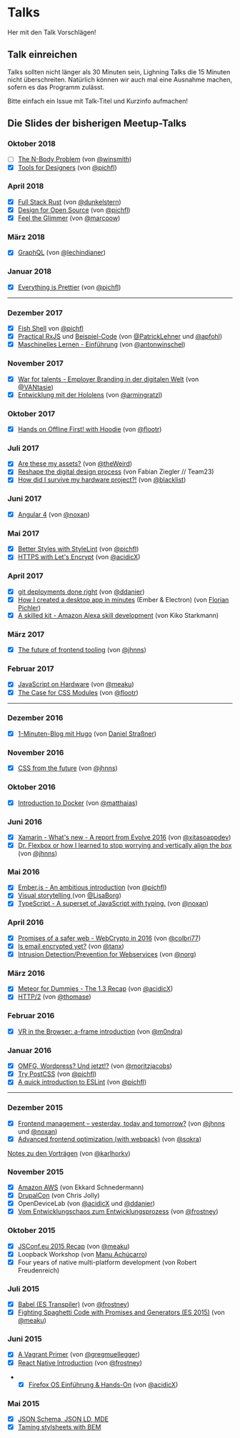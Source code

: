 # Talks

Her mit den Talk Vorschlägen!

## Talk einreichen

Talks sollten nicht länger als 30 Minuten sein, Lighning Talks die 15 Minuten nicht überschreiten.
Natürlich können wir auch mal eine Ausnahme machen, sofern es das Programm zulässt.

Bitte einfach ein Issue mit Talk-Titel und Kurzinfo aufmachen!

## Die Slides der bisherigen Meetup-Talks

### Oktober 2018

-   [ ] [The N-Body Problem](#) (von [@winsmith](https://github.com/winsmith))
-   [x] [Tools for Designers](./Tools-for-Designers-pichfl.pdf) (von [@pichfl](https://github.com/pichfl))

### April 2018

-   [x] [Full Stack Rust](./2018-04-Full-Stack-Rust_dunkelstern.pdf) (von [@dunkelstern](https://github.com/dunkelstern))
-   [x] [Design for Open Source](./Design-for-Open-Source-pichfl.pdf) (von [@pichfl](https://github.com/pichfl))
-   [x] [Feel the Glimmer](https://speakerdeck.com/marcoow/feel-the-glimmer-parisjs) (von [@marcoow](https://github.com/marcoow))

### März 2018

-   [x] [GraphQL](./2018-03-GraphQL.pdf) (von [@lechindianer](https://github.com/lechindianer))

### Januar 2018

-   [x] [Everything is Prettier](./Everything-is-Prettier-pichfl.pdf) (von [@pichfl](https://github.com/pichfl))

---

### Dezember 2017

-   [x] [Fish Shell](./Fish-Shell-pichfl.pdf) von [@pichfl](https://github.com/pichfl)
-   [x] [Practical RxJS](./2017-12-12_practical_rxjs.pdf) und [Beispiel-Code](https://github.com/XITASO/practical-rxjs) (von [@PatrickLehner](https://github.com/PatrickLehner) und [@apfohl](https://github.com/apfohl))
-   [x] [Maschinelles Lernen - Einführung](./2017-12-Maschinelles-Lernen-Einführung.pdf) (von [@antonwinschel](https://github.com/antonwinschel))

### November 2017

-   [x] [War for talents - Employer Branding in der digitalen Welt](https://docs.google.com/presentation/d/1QttK7DhtA4ccaprqgWitRifP886Jhbw1T-wa_Tz2RTI/edit?usp=sharing) (von [@VANtasie](https://github.com/VANtasie))
-   [x] [Entwicklung mit der Hololens](https://github.com/web-and-wine/talks/files/1474004/hololens_presentation.pdf) (von [@armingratzl](https://github.com/armingratzl))

### Oktober 2017

-   [x] [Hands on Offline First! with Hoodie](http://peerigon.github.io/talks/2017-10-17-web-and-wine-offline-first-with-hoodie/dist/) (von [@flootr](https://github.com/flootr))

### Juli 2017

-   [x] [Are these my assets?](./2017-07-SRI.md) (von [@theWeird](https://github.com/theWeird))
-   [x] [Reshape the digital design process](./2017-07-Reshape-Digital-Design-Process-25min.pdf) (von Fabian Ziegler // Team23)
-   [x] [How did I survive my hardware project?!](./HowDidISurviveMyHardwareProject%3F!.pdf) (von [@blacklist](https://github.com/blacklist))

### Juni 2017

-   [x] [Angular 4](https://github.com/noxan/talks/tree/angular-4) (von [@noxan](https://github.com/noxan))

### Mai 2017

-   [x] [Better Styles with StyleLint](./Better-Styles-with-StyleLint-pichfl.pdf) (von [@pichfl](https://github.com/pichfl))
-   [x] [HTTPS with Let's Encrypt](https://peerigon.github.io/talks/2017-05-16-web-and-wine-https-lets-encrypt/) (von [@acidicX](https://github.com/acidicX))

### April 2017

-   [x] [git deployments done right](https://github.com/web-and-wine/talks/blob/master/2017-04%20git%20Deployments%20done%20right.pdf) (von [@ddanier](https://github.com/ddanier/))
-   [x] [How I created a desktop app in minutes](./How-I-created-a-desktop-app-in-minutes-pichfl.pdf) (Ember & Electron) (von [Florian Pichler](https://github.com/pichfl))
-   [x] [A skilled kit - Amazon Alexa skill development](https://github.com/KikoSt/talks/blob/master/Alexa.pdf) (von Kiko Starkmann)

### März 2017

-   [x] [The future of frontend tooling](http://peerigon.github.io/talks/2017-01-18-react-vienna-future-frontend-tooling/#1) (von [@jhnns](https://github.com/jhnns/))

### Februar 2017

-   [x] [JavaScript on Hardware](http://peerigon.github.io/talks/2017-02-07-web-and-wine-js-on-hardware/) (von [@meaku](https://github.com/meaku))
-   [x] [The Case for CSS Modules](http://peerigon.github.io/talks/2017-02-07-webandwine-the-case-for-css-modules) (von [@flootr](https://github.com/flootr))

---

### Dezember 2016

-   [x] [1-Minuten-Blog mit Hugo](https://github.com/web-and-wine/talks/blob/master//1-Minuten-Blog_mit_Hugo.md) (von [Daniel Straßner](https://github.com/dastrasmue))

### November 2016

-   [x] [CSS from the future](http://peerigon.github.io/talks/2016-11-08-css-from-the-future/#1) (von [@jhnns](https://github.com/jhnns))

### Oktober 2016

-   [x] [Introduction to Docker](https://peerigon.github.io/talks/2016-10-18-webandwine-introduction-to-docker) (von [@matthaias](https://github.com/matthaias))

### Juni 2016

-   [x] [Xamarin - What's new - A report from Evolve 2016](https://github.com/web-and-wine/talks/blob/master/Web&Wine_Xamarin_2016.pdf) (von [@xitasoappdev](https://github.com/xitasoappdev))
-   [x] [Dr. Flexbox or how I learned to stop worrying and vertically align the box](http://peerigon.github.io/talks/2016-06-28-webandwine-dr-flexbox) (von [@jhnns](https://github.com/jhnns))

### Mai 2016

-   [x] [Ember.js - An ambitious introduction](http://pichfl.github.io/talks/5-ember-js) (von [@pichfl](https://github.com/pichfl))
-   [x] [Visual storytelling ](https://github.com/web-and-wine/talks/blob/master/Visual-Storytelling_WebWine.pdf) (von [@LisaBorg](https://github.com/LisaBorg/))
-   [x] [TypeScript - A superset of JavaScript with typing.](http://www.noxan.net/talks/#/) (von [@noxan](github.com/noxan))

### April 2016

-   [x] [Promises of a safer web - WebCrypto in 2016](https://github.com/web-and-wine/talks/blob/master/WebCrypto2016.pdf) (von [@colbri77](https://github.com/colbri77/))
-   [x] [Is email encrypted yet?](https://docs.google.com/presentation/d/1fRRSvP9J8gZi8vW-ttE5AnHPJeZuDr94fTPCC0ACn6A/edit?usp=sharing) (von [@tanx](https://github.com/tanx))
-   [x] [Intrusion Detection/Prevention for Webservices](https://github.com/web-and-wine/talks/blob/master/webandwineapril2016-suricata.pdf) (von [@norg](https://github.com/norg))

### März 2016

-   [x] [Meteor for Dummies - The 1.3 Recap](http://peerigon.github.io/talks/2016-03-22-webandwine-meteor-for-dummies) (von [@acidicX](https://github.com/acidicX/))
-   [x] [HTTP/2](http://www.makandra.de/talks/http2/#/) (von [@thomase](https://github.com/thomase))

### Februar 2016

-   [x] [VR in the Browser: a-frame introduction](https://github.com/web-and-wine/talks/blob/master/VR_browser.pdf) (von [@m0ndra](https://github.com/m0ndra/))

### Januar 2016

-   [x] [OMFG, Wordpress? Und jetzt!?](https://moritzjacobs.de/files/webandwine/OMFG,%20Wordpress%3f%20Und%20jetzt!%3f.pdf) (von [@moritzjacobs](https://github.com/moritzjacobs/))
-   [x] [Try PostCSS](http://pichfl.github.io/talks/3-try-postcss) (von [@pichfl](https://github.com/pichfl))
-   [x] [A quick introduction to ESLint](http://pichfl.github.io/talks/2-quick-intro-to-eslint) (von [@pichfl](https://github.com/pichfl))

---

### Dezember 2015

-   [x] [Frontend management – yesterday, today and tomorrow?](http://peerigon.github.io/talks/2015-12-15-webandwine-frontend-management) (von [@jhnns](https://github.com/jhnns/) und [@noxan](https://github.com/noxan))
-   [x] [Advanced frontend optimization (with webpack)](http://sokra.github.io/slides/frontend-optimize) (von [@sokra](https://github.com/sokra))

[Notes zu den Vorträgen](https://github.com/karlhorky/talk-notes/blob/master/2015-12-15-web-and-wine.md) (von [@karlhorky](https://github.com/karlhorky))

### November 2015

-   [x] [Amazon AWS](http://de.slideshare.net/EkkardSchnedermann/cloud-at-massive-scale-and-incredible-speed-ekkard-schnedermann-berichtet-von-der-aws-reinvent-2015) (von Ekkard Schnedermann)
-   [x] [DrupalCon](http://slides.com/cpjolly/drupalcon-barcelona-2015#/) (von Chris Jolly)
-   [x] OpenDeviceLab (von [@acidicX](https://github.com/acidicX) und [@ddanier](https://github.com/ddanier))
-   [x] [Vom Entwicklungschaos zum Entwicklungsprozess](http://frostney.github.io/talks/devprocess/slides/#1) (von [@frostney](https://github.com/frostney))

### Oktober 2015

-   [x] [JSConf.eu 2015 Recap](http://peerigon.github.io/talks/2015-10-06-webandwine-jsconfeu-recap/#1) (von [@meaku](https://github.com/meaku))
-   [x] Loopback Workshop (von [Manu Achúcarro](https://github.com/machucarro))
-   [x] Four years of native multi-platform development (von Robert Freudenreich)

### Juli 2015

-   [x] [Babel (ES Transpiler)](http://frostney.github.io/talks/babel/slides/) (von [@frostney](https://github.com/frostney))
-   [x] [Fighting Spaghetti Code with Promises and Generators (ES 2015)](https://peerigon.github.io/presentations/2015-07-21-webandwine-fighting-spaghetti-code-with-es2015/fighting-spaghetti-code-with-es2015.pdf) (von [@meaku](https://github.com/meaku))

### Juni 2015

-   [x] [A Vagrant Primer](http://gremu.net/talks/vagrant-primer/) (von [@gregmuellegger](https://github.com/gregmuellegger))
-   [x] [React Native Introduction](http://frostney.github.io/talks/react-native/slides) (von [@frostney](https://github.com/frostney))
-   -   [x] [Firefox OS Einführung & Hands-On](http://condime.de/slides/2015-06-16_firefox_os.pdf) (von [@acidicX](https://github.com/acidicX))

### Mai 2015

-   [x] [JSON Schema, JSON LD, MDE](https://github.com/Fannon/talks/tree/master/JSON%20Schema%2C%20%20JSON%20LD%20und%20MDE)
-   [x] [Taming stylsheets with BEM](http://www.makandra.de/talks/bem/#/)
